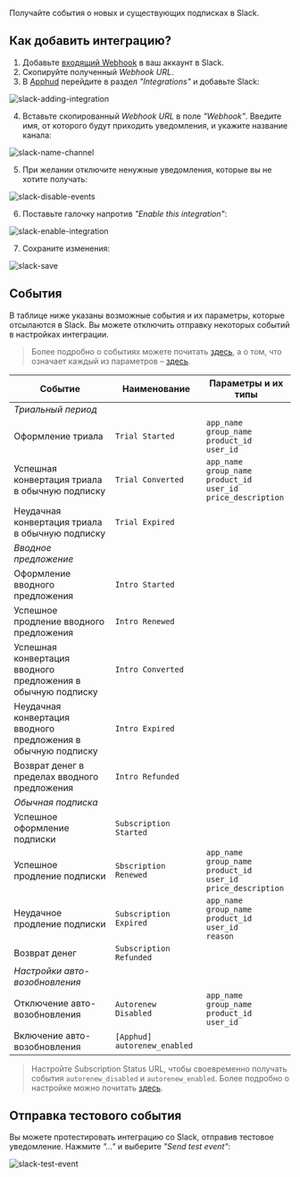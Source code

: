Получайте события о новых и существующих подписках в Slack.

## Как добавить интеграцию?

1. Добавьте <a href="https://slack.com/apps/A0F7XDUAZ-incoming-webhooks" target="_blank">входящий Webhook</a> в ваш аккаунт в Slack.
2. Скопируйте полученный *Webhook URL*.
3. В <a href="https://app.apphud.com/" target="_blank">Apphud</a> перейдите в раздел *"Integrations"* и добавьте Slack: 

![slack-adding-integration](assets/slack-adding-integration.png)

4. Вставьте скопированный *Webhook URL* в поле *"Webhook"*. Введите имя, от которого будут приходить уведомления, и укажите название канала:

![slack-name-channel](assets/slack-name-channel.png)

5. При желании отключите ненужные уведомления, которые вы не хотите получать:

![slack-disable-events](assets/slack-disable-events.png)

6. Поставьте галочку напротив *"Enable this integration"*:

![slack-enable-integration](assets/slack-enable-integration.png)

7. Сохраните изменения:

![slack-save](assets/slack-save.png)

## События

В таблице ниже указаны возможные события и их параметры, которые отсылаются в Slack. Вы можете отключить отправку некоторых событий в настройках интеграции.

> Более подробно о событиях можете почитать [здесь](events.md), а о том, что означает каждый из параметров – [здесь](integrations.md).

| Событие                                                      | Наименование                 | Параметры и их типы                                          |
| ------------------------------------------------------------ | ---------------------------- | ------------------------------------------------------------ |
| *Триальный период*                                           |                              |                                                              |
| Оформление триала                                            | `Trial Started`              | `app_name`<br>`group_name`<br>`product_id`<br>`user_id`      |
| Успешная конвертация триала в обычную подписку               | `Trial Converted`            | `app_name`<br/>`group_name`<br/>`product_id`<br/>`user_id`<br>`price_description` |
| Неудачная конвертация триала в обычную подписку              | `Trial Expired`              |                                                              |
| *Вводное предложение*                                        |                              |                                                              |
| Оформление вводного предложения                              | `Intro Started`              |                                                              |
| Успешное продление вводного предложения                      | `Intro Renewed`              |                                                              |
| Успешная конвертация вводного предложения в обычную подписку | `Intro Converted`            |                                                              |
| Неудачная конвертация вводного предложения в обычную подписку | `Intro Expired`              |                                                              |
| Возврат денег в пределах вводного предложения                | `Intro Refunded`             |                                                              |
| *Обычная подписка*                                           |                              |                                                              |
| Успешное оформление подписки                                 | `Subscription Started`       |                                                              |
| Успешное продление подписки                                  | `Sbscription Renewed`        | `app_name`<br/>`group_name`<br/>`product_id`<br/>`user_id`<br/>`price_description` |
| Неудачное продление подписки                                 | `Subscription Expired`       | `app_name`<br/>`group_name`<br/>`product_id`<br/>`user_id`<br/>`reason` |
| Возврат денег                                                | `Subscription Refunded`      |                                                              |
| *Настройки авто-возобновления*                               |                              |                                                              |
| Отключение авто-возобновления                                | `Autorenew Disabled`         | `app_name`<br/>`group_name`<br/>`product_id`<br/>`user_id`   |
| Включение авто-возобновления                                 | `[Apphud] autorenew_enabled` |                                                              |

> Настройте Subscription Status URL, чтобы своевременно получать события `autorenew_disabled` и `autorenew_enabled`. Более подробно о настройке можно почитать [здесь](creating-app.md#subscription-status-url).

## Отправка тестового события

Вы можете протестировать интеграцию со Slack, отправив тестовое уведомление. Нажмите *"…"* и выберите *"Send test event"*:

![slack-test-event](assets/slack-test-event.png)